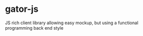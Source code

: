 # gator-js
JS rich client library allowing easy mockup, but using a functional programming back end style
